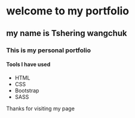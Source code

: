# welcome to my portfolio
## my name is Tshering wangchuk
### This is my personal portfolio
#### Tools I have used

 - HTML
 - CSS
 - Bootstrap
 - SASS

Thanks for visiting my page